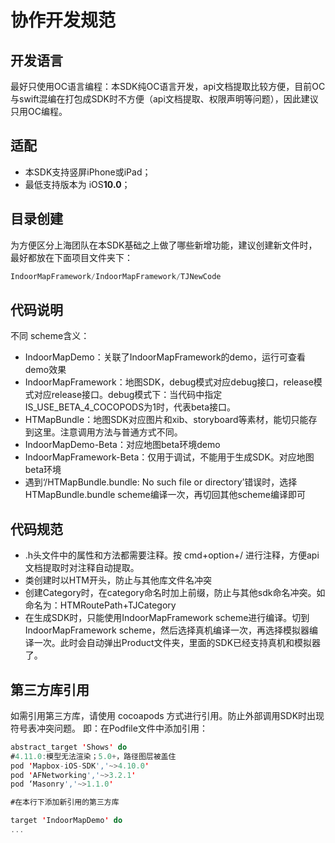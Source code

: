 # 协作开发规范
## 开发语言
最好只使用OC语言编程：本SDK纯OC语言开发，api文档提取比较方便，目前OC与swift混编在打包成SDK时不方便（api文档提取、权限声明等问题），因此建议只用OC编程。

## 适配
* 本SDK支持竖屏iPhone或iPad；
* 最低支持版本为 iOS**10.0**；

## 目录创建
为方便区分上海团队在本SDK基础之上做了哪些新增功能，建议创建新文件时，最好都放在下面项目文件夹下：
```swift
IndoorMapFramework/IndoorMapFramework/TJNewCode
```

## 代码说明
不同 scheme含义：
* IndoorMapDemo：关联了IndoorMapFramework的demo，运行可查看demo效果
* IndoorMapFramework：地图SDK，debug模式对应debug接口，release模式对应release接口。debug模式下：当代码中指定IS_USE_BETA_4_COCOPODS为1时，代表beta接口。
* HTMapBundle：地图SDK对应图片和xib、storyboard等素材，能切只能存到这里。注意调用方法与普通方式不同。
* IndoorMapDemo-Beta：对应地图beta环境demo
* IndoorMapFramework-Beta：仅用于调试，不能用于生成SDK。对应地图beta环境
* 遇到‘/HTMapBundle.bundle: No such file or directory’错误时，选择HTMapBundle.bundle scheme编译一次，再切回其他scheme编译即可

## 代码规范
* .h头文件中的属性和方法都需要注释。按 cmd+option+/ 进行注释，方便api文档提取时对注释自动提取。
* 类创建时以HTM开头，防止与其他库文件名冲突
* 创建Category时，在category命名时加上前缀，防止与其他sdk命名冲突。如命名为：HTMRoutePath+TJCategory
* 在生成SDK时，只能使用IndoorMapFramework scheme进行编译。切到IndoorMapFramework scheme，然后选择真机编译一次，再选择模拟器编译一次。此时会自动弹出Product文件夹，里面的SDK已经支持真机和模拟器了。

## 第三方库引用
如需引用第三方库，请使用 cocoapods 方式进行引用。防止外部调用SDK时出现符号表冲突问题。
即：在Podfile文件中添加引用：
```swift
abstract_target 'Shows' do
#4.11.0:模型无法渲染；5.0+，路径图层被盖住
pod 'Mapbox-iOS-SDK','~>4.10.0'
pod 'AFNetworking','~>3.2.1'
pod ‘Masonry','~>1.1.0'

#在本行下添加新引用的第三方库

target 'IndoorMapDemo' do
...
```

